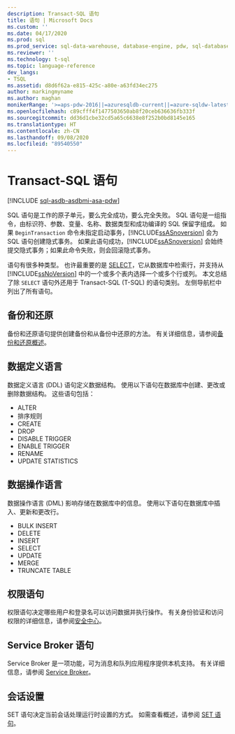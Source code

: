```yaml
---
description: Transact-SQL 语句
title: 语句 | Microsoft Docs
ms.custom: ''
ms.date: 04/17/2020
ms.prod: sql
ms.prod_service: sql-data-warehouse, database-engine, pdw, sql-database
ms.reviewer: ''
ms.technology: t-sql
ms.topic: language-reference
dev_langs:
- TSQL
ms.assetid: d8d6f62a-e815-425c-a80e-a63fd34ec275
author: markingmyname
ms.author: maghan
monikerRange: '>=aps-pdw-2016||=azuresqldb-current||=azure-sqldw-latest||>=sql-server-2016||=sqlallproducts-allversions||>=sql-server-linux-2017||=azuresqldb-mi-current'
ms.openlocfilehash: c89cfff4f1477503650ab8f20ceb636636fb333f
ms.sourcegitcommit: dd36d1cbe32cd5a65c6638e8f252b0bd8145e165
ms.translationtype: HT
ms.contentlocale: zh-CN
ms.lasthandoff: 09/08/2020
ms.locfileid: "89540550"
---
```

# <a name="transact-sql-statements"></a>Transact-SQL 语句

[!INCLUDE [sql-asdb-asdbmi-asa-pdw](../../includes/applies-to-version/sql-asdb-asdbmi-asa-pdw.md)]

SQL 语句是工作的原子单元，要么完全成功，要么完全失败。 SQL 语句是一组指令，由标识符、参数、变量、名称、数据类型和成功编译的 SQL 保留字组成。 如果 `BeginTransaction` 命令未指定启动事务，[!INCLUDE[ssASnoversion](../../includes/ssasnoversion-md.md)] 会为 SQL 语句创建隐式事务。 如果此语句成功，[!INCLUDE[ssASnoversion](../../includes/ssasnoversion-md.md)] 会始终提交隐式事务；如果此命令失败，则会回滚隐式事务。  

语句有很多种类型。 也许最重要的是 [SELECT](../queries/select-transact-sql.md)，它从数据库中检索行，并支持从 [!INCLUDE[ssNoVersion](../../includes/ssnoversion-md.md)] 中的一个或多个表内选择一个或多个行或列。 本文总结了除 `SELECT` 语句外还用于 Transact-SQL (T-SQL) 的语句类别。 左侧导航栏中列出了所有语句。

## <a name="backup-and-restore"></a>备份和还原

备份和还原语句提供创建备份和从备份中还原的方法。  有关详细信息，请参阅[备份和还原概述](../../relational-databases/backup-restore/back-up-and-restore-of-sql-server-databases.md)。

## <a name="data-definition-language"></a>数据定义语言

数据定义语言 (DDL) 语句定义数据结构。 使用以下语句在数据库中创建、更改或删除数据结构。 这些语句包括：

- ALTER
- 排序规则
- CREATE
- DROP
- DISABLE TRIGGER
- ENABLE TRIGGER
- RENAME
- UPDATE STATISTICS

## <a name="data-manipulation-language"></a>数据操作语言

数据操作语言 (DML) 影响存储在数据库中的信息。 使用以下语句在数据库中插入、更新和更改行。

- BULK INSERT
- DELETE
- INSERT
- SELECT
- UPDATE
- MERGE
- TRUNCATE TABLE

## <a name="permissions-statements"></a>权限语句

权限语句决定哪些用户和登录名可以访问数据并执行操作。 有关身份验证和访问权限的详细信息，请参阅[安全中心](../../relational-databases/security/security-center-for-sql-server-database-engine-and-azure-sql-database.md)。

## <a name="service-broker-statements"></a>Service Broker 语句

Service Broker 是一项功能，可为消息和队列应用程序提供本机支持。 有关详细信息，请参阅 [Service Broker](../../database-engine/configure-windows/sql-server-service-broker.md)。

## <a name="session-settings"></a>会话设置

SET 语句决定当前会话处理运行时设置的方式。 如需查看概述，请参阅 [SET 语句](set-statements-transact-sql.md)。
